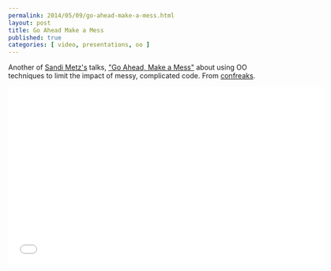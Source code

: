 ```yaml
---
permalink: 2014/05/09/go-ahead-make-a-mess.html
layout: post
title: Go Ahead Make a Mess
published: true
categories: [ video, presentations, oo ]
---
```


Another of [Sandi Metz's](http://twitter.com/sandimetz/) talks, 
["Go Ahead, Make a Mess"](http://www.confreaks.com/videos/1253-rockymtnruby2012-go-ahead-make-a-mess) 
about using OO techniques to limit the impact of messy, complicated code.
From [confreaks](http://www.confreaks.com/).

<iframe width="640" height="360" src="//www.youtube.com/embed/f5I1iyso29U?feature=player_embedded" frameborder="0" allowfullscreen></iframe>
